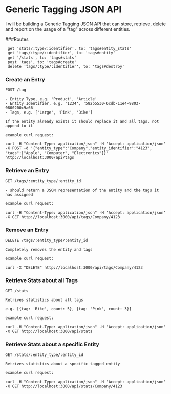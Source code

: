 # Generic Tagging JSON API

I will be building a Generic Tagging JSON API that can store, retrieve, delete and report on the usage of a "tag" across different entities.

###Routes
```
 get 'stats/:type/:identifier', to: 'tags#entity_stats'
 get 'tags/:type/:identifier', to: 'tags#entity'
 get '/stats', to: 'tags#stats'
 post 'tags', to: 'tags#create'
 delete 'tags/:type/:identifier', to: 'tags#destroy'
```

### Create an Entry

```
POST /tag

- Entity Type, e.g. 'Product', 'Article'
- Entity Identifier, e.g. '1234', '582b5530-6cdb-11e4-9803-0800200c9a66'
- Tags, e.g. ['Large', 'Pink', 'Bike']

If the entity already exists it should replace it and all tags, not append to it

example curl request:

curl -H "Content-Type: application/json" -H 'Accept: application/json' -X POST -d '{"entity_type":"Company","entity_identifier":"4123", "tags":["Apple", "Computer", "Electronics"]}' http://localhost:3000/api/tags
```

### Retrieve an Entry

```
GET /tags/:entity_type/:entity_id

- should return a JSON representation of the entity and the tags it has assigned

example curl request:

curl -H "Content-Type: application/json" -H 'Accept: application/json' -X GET http://localhost:3000/api/tags/Company/4123
```

### Remove an Entry

```
DELETE /tags/:entity_type/:entity_id

Completely removes the entity and tags

example curl request:

curl -X "DELETE" http://localhost:3000/api/tags/Company/4123
```

### Retrieve Stats about all Tags

```
GET /stats

Retrives statistics about all tags

e.g. [{tag: 'Bike', count: 5}, {tag: 'Pink', count: 3}]

example curl request:

curl -H "Content-Type: application/json" -H 'Accept: application/json' -X GET http://localhost:3000/api/stats
```

### Retrieve Stats about a specific Entity

```
GET /stats/:entity_type/:entity_id

Retrives statistics about a specific tagged entity

example curl request:

curl -H "Content-Type: application/json" -H 'Accept: application/json' -X GET http://localhost:3000/api/stats/Company/4123
```
